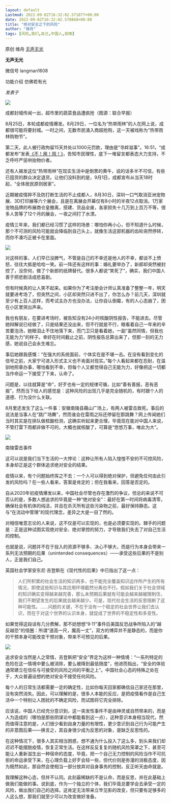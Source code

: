 ```yaml
---
layout: default
Lastmod: 2022-09-02T16:32:02.571077+00:00
date: 2022-09-02T16:32:02.570868+00:00
title: "绝对安全之下的风险"
author: "维舟"
tags: [风险,我们,自己,中国人,疫情]
---
```


原创 维舟 [无声无光](javascript:void(0);)

**无声无光** 

微信号 langman1608

功能介绍 仿佛若有光

_发表于_

![](https://images.weserv.nl/?url=https%3A//mmbiz.qpic.cn/mmbiz_png/qofDaATia0UN6pK69icIZWibMfHEiaW3jGlwSp6AknAWaCVktRiclJoRRlQVNFiaokAYOzLGoW565rIMGILZvD7CO87g/640%3Fwx_fmt%3Dpng)

成都封城传闻一出，超市里的蔬菜食品遭疯抢（图源：联合早报）

8月25日，本轮成都疫情爆发。8月29日，一位名为“热带雨林”的人在网上说，成都很可能将要封城。一时之间，无数市民涌入商超抢购，这一天被戏称为“热带雨林购物节”。

第二天，此人被行政拘留15天并处以1000元罚款，理由是“寻衅滋事”。16:51，“成都发布”发表[《不！用！囤！》](https://mp.weixin.qq.com/s?__biz=MzA4MTg1NzYyNQ==&mid=2652470516&idx=2&sn=d262074519ad961e1a2b782178ca307b&scene=21#wechat_redirect)，告知市民理性，底下一堆留言都表态大力支持，不乏呼吁严惩哄抬物价者。

还有人揭发这位“热带雨林”在现实生活中是倒票的黄牛，说的话多半不可信，有些已囤货的群众决定退货。让他们没料到的是，9月1日，成都宣布从当天18时起，“全体居民原则居家”。

近期被疫情猝不及防打断生活的不止成都人，8月30日，深圳一口气取消亚洲宠物展、3D打印展等六个展会，且是在离展会开幕仅有8小时的半夜12点取消。1万家宠物品牌的布展商仓皇撤离，搭建、货品全废，各家损失十几万到上百万不等，很多人苦等了12个月的展会，一夜之间打了水漂。  

疫情三年来，我们都已经习惯了这样的场景：哪怕你再小心，但不知道什么时候，那个不可测的风险可能就会降临到自己头上，就像生活这部机器的齿轮突然停转，而你不凑巧正被卡在里面。

![](https://images.weserv.nl/?url=https%3A//mmbiz.qpic.cn/mmbiz_jpg/jyoEbhESBmibJQ01wHCPnbp4n0ibej01Z1Hv4kw1ohO55ZpmJBriaIG1t4muv9fFEHic2yf628ictqTNeYPuefswzYA/640%3Fwx_fmt%3Djpeg)

  

对这样的事，人们早已没脾气，不管是自己的不幸还是他人的不幸，都谈不上愤怒，往往大抵是哈哈一笑。前一阵还有这样的事：婚礼要举办了，新郎却突然被封控了，没奈何，做了个新郎的纸牌替代。很多人都说“笑死了”，确实，我们中国人善于把悲剧活成悲喜剧。

但有时候真的让人笑不起来。如果你为了考注册会计师认真准备了整整一年，明天就要进考场了，但突然之间，小区却突然只进不出了，你怎么办？前几天，深圳就至少有上百人这样，而考试主办方也没办法，让你自认倒霉，有的人心态崩了，困在小区里哭出声来。

我也有朋友，在要进考场时，被告知没有24小时核酸阴性报告，不能进去。尽管她辩解说已经做了，只是结果还没出来，但不行就是不行，眼看着自己一年来的辛苦要泡汤，她眼泪止不住地落下来，而门卫只是看着她，一副“虽然同情，但我也无能为力”的样子。幸好在时间截止之前，阴性报告总算出来了，但那一刻的无力感，她说自己会永生难忘。  

事后她跟我感慨：“在强大的系统面前，个体实在是不堪一击。在没有看到变化的信号之前，大家宁可进入形式主义也不肯面对现实。”每个人看起来都在忍耐，在温驯地照章办事，哪怕看到不幸，但每个人又都觉得自己无能为力，好像把这一切都当作命运一下接受了下来，认命了。  

问题是，以往就算是“命”，好歹也有一定的规律可循，比如“善有善报，恶有恶报”，然而当下给人的感觉是：这种风险的出现几乎是完全随机的，有时跟个人的道德、行为没什么关联。  

8月里还发生了这么一件事：安徽南陵县藉山广场上，有两人被雷击致死。事后的说法是当事人在“跳广场舞”，然而谁会在雷雨之际还停留在那跳舞？网上传闻她们当时其实是在排队做核酸检测，这确实听起来更合理，毕竟现在能对中国人来说，不管打雷下雨都非做不可的，大概也就核酸了，可算是“悠悠万事，唯此为大”。

![](https://images.weserv.nl/?url=https%3A//mmbiz.qpic.cn/mmbiz_png/jyoEbhESBmibJQ01wHCPnbp4n0ibej01Z1hOhv3XoZJ6H7YZb33gmAC4ib6UrZMianxSV30lgbxwLTEQ88ppet34jg/640%3Fwx_fmt%3Dpng)

南陵雷击事件

这可以说是我们当下生活的一大悖论：这种让所有人陷入惶惶不安的不可控风险，本身却正是这个群体追求绝对安全的结果。  

疫情以来，有个问题始终挥之不去：一个人可以得到绝对保护，但避免任何由此引发的风险吗？在一些人看来，答案是肯定的；但在我看来，回答是否定的。

自从2020年初疫情爆发以来，中国社会尽管也存在激烈的争议，但总的来说不可否认的是，多数人想追求的毕竟是一种“绝对安全”：最好在第一时间将病毒清零，确保社会有机体的纯洁，并且在杀灭所有这些污染物之前，最好保持静态。这与“在流动中管理”的现代理念，差异之大是一目了然的。

对相信唯意志论的人来说，这不仅是可以实现的，也是必须要实现的。棘手的问题是：正是这种试图实现绝对安全、绝对掌控的努力，才导致我们失去了对自己生活的控制。  

也就是说，问题并不在于投入的资源不够多、决心不够大，而是行为本身会带来一系列无法预期的后果（unintended consequences）——承受这些后果的不是别人，正是我们自己。

英国社会学家安东尼·吉登斯在《现代性的后果》中已指出了这一点：

> 人们所积累的社会生活的知识再多，也不能完全覆盖知识运作所产生的所有情况，即使这些知识与其应用环境截然分离也不行。假如我们关于社会领域的知识确实变得越来越完善，那么未预期后果就有可能会越来越被限制住，我们不期望发生的后果就会越来越少。可是，现代社会生活的反思阻断了这种可能性。……问题的关键，不在于没有一个稳定的社会世界让我们去认识，而在于对这个世界的认识本身，就促成了世界的不稳定性和多变性。

如果觉得这段话有几分费解，那不妨想想“9·11”事件后美国反恐战争所陷入的“越反越恐”的怪圈：所谓“道高一尺，魔高一丈”，双方的博弈并不是静态的，而是你的干预本身可能改变干预对象，带来不可预见的后果。  

![](https://images.weserv.nl/?url=https%3A//mmbiz.qpic.cn/mmbiz_jpg/jyoEbhESBmibJQ01wHCPnbp4n0ibej01Z1n83UaBbDRqLEDtOPZ96PVkw8lZHlBSaBxty0CIfGFgzL93cfSup2hg/640%3Fwx_fmt%3Djpeg)

  

追求安全当然是人之常情，吉登斯把“安全”界定为这样一种情境：“一系列特定的危险在这一情境中要么被消除，要么被降到最低限度”，他进而指出，“安全的体验通常建立在信任与可接受的风险之间的平衡之上”。中国社会心态的特殊之处在于，大众普遍设想的绝对安全不接受任何风险。

每个人的日常生活都需要一定的确定性，比如你每天回家都确信自己家还在那里，没有突然消失。因此，可以理解的是，很多人本能的反应，是把疫情看作是自己生活中一个特别让人困扰的不确定风险，而试图将它完全排除。

应该说，中国人已经充分意识到，这一突发性事件不是由神灵或自然带来的，而是人为造成的（哪怕是那些阴谋论中都能看到这一点），这种意识本身相当现代，然而值得注意的是，人们很少看到自身力量的有限性，更少意识到自己行为可能产生的非意图后果——换言之，其自身很少成为反思的对象，是缺乏反思性的。

在这种情况下，很多人其实相当困惑，想不通为什么投入了这么多，到头来我们却迟迟不能摆脱疫情，恢复正常生活。在这样反反复复的随机风险笼罩之下，甚至可能让人重新滋生出一种宿命的态度，毕竟，把一个自己无力控制的风险当作不可抗拒的命运承受下来，在心理负载上好歹会轻一些，但代价则是弥漫的消极态度，因为既然如此，那自然会使相当一部分放弃对自身事务的控制，反正听天由命就是。

我理解这种心态，但并不认同。此刻最稀缺的不是认命，而是反思，并在此基础上做我们能做的事。说到底，作为一个独立的个体，我们毕竟总要学会去承受一定的风险，做出我们自己的选择。这肯定无法带来立竿见影的改变，但只要有足够多的人这么想，那我们就至少可以为改变做好准备。

​

